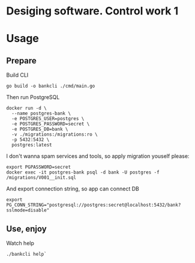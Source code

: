 # Desiging software. Control work 1

# Usage
## Prepare
Build CLI
```shell
go build -o bankcli ./cmd/main.go
```
Then run PostgreSQL
```shell
docker run -d \
  --name postgres-bank \
  -e POSTGRES_USER=postgres \
  -e POSTGRES_PASSWORD=secret \
  -e POSTGRES_DB=bank \
  -v ./migrations:/migrations:ro \
  -p 5432:5432 \
  postgres:latest
```
I don't wanna spam services and tools, so apply migration youself please:
```shell
export PGPASSWORD=secret
docker exec -it postgres-bank psql -d bank -U postgres -f /migrations/V001__init.sql
```
And export connection string, so app can connect DB
```shell
export PG_CONN_STRING="postgresql://postgres:secret@localhost:5432/bank?sslmode=disable"
```
## Use, enjoy
Watch help
```shell
./bankcli help`
```